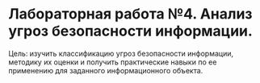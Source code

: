# Лабораторная работа №4. Анализ угроз безопасности информации.

Цель: изучить классификацию угроз безопасности информации, методику их оценки и получить практические навыки по ее применению для заданного информационного объекта.
